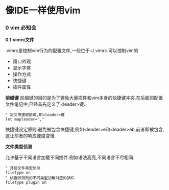 # 像IDE一样使用vim

### 0 vim 必知会

**0.1.vimrc文件**

.vimrc是控制vim行为的配置文件,一般位于~\/.vimrc.可以控制vim的

* 窗口外观
* 显示字体
* 操作方式
* 快捷键
* 插件属性

**前缀键**
前缀键的目的是为了避免大量插件和vim本身的快捷键冲突.在后面的配置文件笔记中,已经首先定义了&lt;leader&gt;键.

```
" 定义快捷键前缀,即<leader>键
let mapleader=","
```

快捷键设定原则:避免被包含快捷键,例如&lt;leader&gt;e和&lt;leader&gt;eb,前者即被包含,这让前者的响应速度变慢.

**文件类型侦测**

允许基于不同语言加载不同插件.例如语法高亮,不同语言不尽相同.

```
" 开启文件类型侦测
filetype on
" 根据侦测到的不同类型加载对应的插件
filetype plugin on
```



